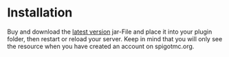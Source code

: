  # Installation

Buy and download the [latest version](https://www.spigotmc.org/resources/dropedit-2-advanced-drop-editor.60331/) jar-File and place it into your plugin folder, then restart or reload your server. Keep in mind that you will only see the resource when you have created an account on spigotmc.org.
